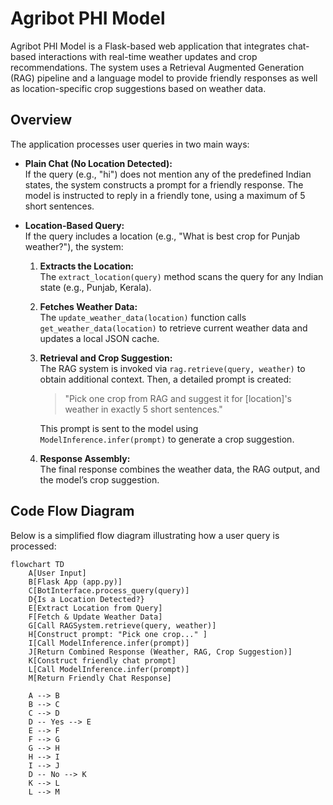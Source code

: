 # Agribot PHI Model

Agribot PHI Model is a Flask-based web application that integrates chat-based interactions with real-time weather updates and crop recommendations. The system uses a Retrieval Augmented Generation (RAG) pipeline and a language model to provide friendly responses as well as location-specific crop suggestions based on weather data.

## Overview

The application processes user queries in two main ways:

- **Plain Chat (No Location Detected):**  
  If the query (e.g., "hi") does not mention any of the predefined Indian states, the system constructs a prompt for a friendly response. The model is instructed to reply in a friendly tone, using a maximum of 5 short sentences.

- **Location-Based Query:**  
  If the query includes a location (e.g., "What is best crop for Punjab weather?"), the system:
  1. **Extracts the Location:**  
     The `extract_location(query)` method scans the query for any Indian state (e.g., Punjab, Kerala).
  2. **Fetches Weather Data:**  
     The `update_weather_data(location)` function calls `get_weather_data(location)` to retrieve current weather data and updates a local JSON cache.
  3. **Retrieval and Crop Suggestion:**  
     The RAG system is invoked via `rag.retrieve(query, weather)` to obtain additional context. Then, a detailed prompt is created:
     > "Pick one crop from RAG and suggest it for [location]'s weather in exactly 5 short sentences."
     
     This prompt is sent to the model using `ModelInference.infer(prompt)` to generate a crop suggestion.
  4. **Response Assembly:**  
     The final response combines the weather data, the RAG output, and the model’s crop suggestion.

## Code Flow Diagram

Below is a simplified flow diagram illustrating how a user query is processed:

```mermaid
flowchart TD
    A[User Input]
    B[Flask App (app.py)]
    C[BotInterface.process_query(query)]
    D{Is a Location Detected?}
    E[Extract Location from Query]
    F[Fetch & Update Weather Data]
    G[Call RAGSystem.retrieve(query, weather)]
    H[Construct prompt: "Pick one crop..." ]
    I[Call ModelInference.infer(prompt)]
    J[Return Combined Response (Weather, RAG, Crop Suggestion)]
    K[Construct friendly chat prompt]
    L[Call ModelInference.infer(prompt)]
    M[Return Friendly Chat Response]

    A --> B
    B --> C
    C --> D
    D -- Yes --> E
    E --> F
    F --> G
    G --> H
    H --> I
    I --> J
    D -- No --> K
    K --> L
    L --> M